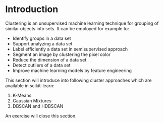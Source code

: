 # Introduction

Clustering is an unsupervised machine learning technique for grouping of similar objects into sets. It can be employed for example to:
<ul>
<li>Identify groups in a data set</li>
<li>Support analyzing a data set</li>
<li>Label efficiently a data set in semisupervised approach</li>
<li>Segment an image by clustering the pixel color</li>
<li>Reduce the dimension of a data set</li>
<li>Detect outliers of a data set</li>
<li>Improve machine learning models by feature engineering</li>
</ul>

This section will introduce into following cluster approaches which are available in scikit-learn:
1. K-Means
2. Gaussian Mixtures
3. DBSCAN and HDBSCAN

An exercise will close this section.

